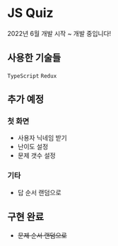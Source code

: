 # JS Quiz

2022년 6월 개발 시작 ~ 개발 중입니다!

## 사용한 기술들
 
`TypeScript` `Redux`

## 추가 예정

### 첫 화면
- 사용자 닉네임 받기 
- 난이도 설정
- 문제 갯수 설정

### 기타
- 답 순서 랜덤으로 

## 구현 완료
- ~~문제 순서 랜덤으로~~
